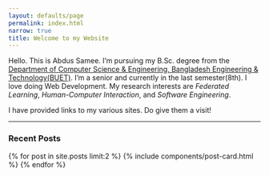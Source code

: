 ```yaml
---
layout: defaults/page
permalink: index.html
narrow: true
title: Welcome to my Website
---
```


<!-- Global site tag (gtag.js) - Google Analytics -->
<script async src="https://www.googletagmanager.com/gtag/js?id=UA-172779941-1"></script>
<script>
  window.dataLayer = window.dataLayer || [];
  function gtag(){dataLayer.push(arguments);}
  gtag('js', new Date());

  gtag('config', 'UA-172779941-1');
</script>

<script src="https://unpkg.com/github-calendar@latest/dist/github-calendar.min.js"></script>
<link rel="stylesheet" href="https://unpkg.com/github-calendar@latest/dist/github-calendar-responsive.css"/>

Hello. This is Abdus Samee. I’m pursuing my B.Sc. degree from the [Department of Computer Science & Engineering, Bangladesh Engineering & Technology(BUET)](https://cse.buet.ac.bd/). I’m a senior and currently in the last semester(8th). I love doing Web Development. My research interests are *Federated Learning*, *Human-Computer Interaction*, and *Software Engineering*.

I have provided links to my various sites. Do give them a visit!

<hr/>

### Recent Posts

{% for post in site.posts limit:2 %}
{% include components/post-card.html %}
{% endfor %}

<!-- <div class="alert alert-success" role="alert">
  Don't forget to subscribe to my <a target = "_blank" href="https://rocky-mesa-67884.herokuapp.com/" class="alert-link">NewsLetter</a>. Give it a click if you like.
</div> -->
